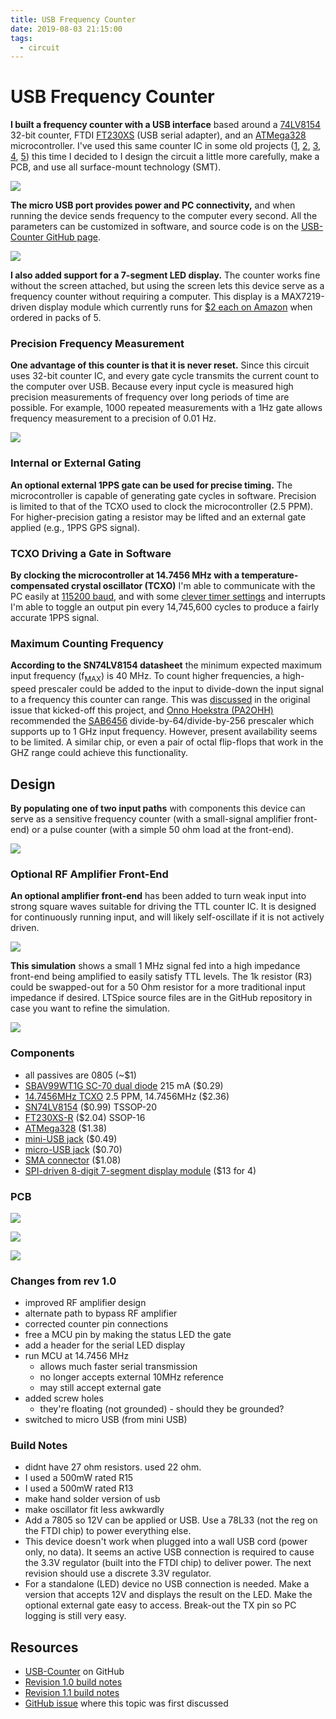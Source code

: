 ```yaml
---
title: USB Frequency Counter
date: 2019-08-03 21:15:00
tags:
  - circuit
---
```


# USB Frequency Counter

**I built a frequency counter with a USB interface** based around a [74LV8154](https://www.ti.com/lit/ds/symlink/sn74lv8154.pdf) 32-bit counter, FTDI [FT230XS](https://www.ftdichip.com/Support/Documents/DataSheets/ICs/DS_FT230X.pdf) (USB serial adapter), and an [ATMega328](https://www.microchip.com/wwwproducts/en/ATmega328) microcontroller. I've used this same counter IC in some old projects ([1](https://swharden.com/blog/2011-03-14-frequency-counter-finished/), [2](https://swharden.com/blog/2011-02-12-wideband-receiver-works/), [3](https://swharden.com/blog/2011-02-09-minimal-radio-project-continues/), [4](https://swharden.com/blog/2011-02-04-frequency-counter-working/), [5](https://swharden.com/blog/2011-01-28-home-brew-transceiver-taking-shape/)) this time I decided to I design the circuit a little more carefully, make a PCB, and use all surface-mount technology (SMT).

<div class="center medium">

![](curved2.jpg)

</div>

**The micro USB port provides power and PC connectivity,** and when running the device sends frequency to the computer every second. All the parameters can be customized in software, and source code is on the [USB-Counter GitHub page](https://github.com/swharden/USB-Counter). 

<div class="center">

![](DSC_0132.jpg)

</div>

**I also added support for a 7-segment LED display.** The counter works fine without the screen attached, but using the screen lets this device serve as a frequency counter without requiring a computer. This display is a MAX7219-driven display module which currently runs for [$2 each on Amazon](https://www.amazon.com/s?k=max7219+segment) when ordered in packs of 5.

### Precision Frequency Measurement

**One advantage of this counter is that it is never reset.** Since this circuit uses 32-bit counter IC, and every gate cycle transmits the current count to the computer over USB. Because every input cycle is measured high precision measurements of frequency over long periods of time are possible. For example, 1000 repeated measurements with a 1Hz gate allows frequency measurement to a precision of 0.01 Hz.

<div class="center border medium">

![](2019-08-04-output.png)

</div>

### Internal or External Gating

**An optional external 1PPS gate can be used for precise timing.** The microcontroller is capable of generating gate cycles in software. Precision is limited to that of the TCXO used to clock the microcontroller (2.5 PPM). For higher-precision gating a resistor may be lifted and an external gate applied (e.g., 1PPS GPS signal).

### TCXO Driving a Gate in Software

**By clocking the microcontroller at 14.7456 MHz with a temperature-compensated crystal oscillator (TCXO)** I'm able to communicate with the PC easily at [115200 baud](http://ruemohr.org/~ircjunk/avr/baudcalc/avrbaudcalc-1.0.8.php), and with some [clever timer settings](https://eleccelerator.com/avr-timer-calculator/) and interrupts I'm able to toggle an output pin every 14,745,600 cycles to produce a fairly accurate 1PPS signal.

### Maximum Counting Frequency

**According to the SN74LV8154 datasheet** the minimum expected maximum input frequency (f<sub>MAX</sub>) is 40 MHz. To count higher frequencies, a high-speed prescaler could be added to the input to divide-down the input signal to a frequency this counter can range. This was [discussed]() in the original issue that kicked-off this project, and [Onno Hoekstra (PA2OHH)](https://www.qsl.net/pa2ohh/) recommended the [SAB6456](https://doc.lagout.org/electronics/doc/ic_various/SAB6456.PDF) divide-by-64/divide-by-256 prescaler which supports up to 1 GHz input frequency. However, present availability seems to be limited. A similar chip, or even a pair of octal flip-flops that work in the GHZ range could achieve this functionality.

## Design

**By populating one of two input paths** with components this device can serve as a sensitive frequency counter (with a small-signal amplifier front-end) or a pulse counter (with a simple 50 ohm load at the front-end).

<div class="center">

![](schematic.png)

</div>

### Optional RF Amplifier Front-End

**An optional amplifier front-end** has been added to turn weak input into strong square waves suitable for driving the TTL counter IC. It is designed for continuously running input, and will likely self-oscillate if it is not actively driven.

<div class="center border">

![](front-end.jpg)

</div>

**This simulation** shows a small 1 MHz signal fed into a high impedance front-end being amplified to easily satisfy TTL levels. The 1k resistor (R3) could be swapped-out for a 50 Ohm resistor for a more traditional input impedance if desired. LTSpice source files are in the GitHub repository in case you want to refine the simulation.

<div class="center border">

![](front-end-wave.jpg)

</div>

### Components
* all passives are 0805 (~$1)
* [SBAV99WT1G SC-70 dual diode](https://www.mouser.com/ProductDetail/ON-Semiconductor/SBAV99WT1G?qs=%2Fha2pyFaduhs9dhfVWP8oT%252BsAj5t0ZSYddkb6PuTtd0%3D) 215 mA ($0.29)
* [14.7456MHz TCXO](https://www.mouser.com/ProductDetail/Fox/FOX924B-147456?qs=sGAEpiMZZMt8oz%2FHeiymADfzZKRiEXclvcmWd5jLzoM%3D) 2.5 PPM, 14.7456MHz ($2.36)
* [SN74LV8154](https://www.mouser.com/ProductDetail/Texas-Instruments/SN74LV8154PWR?qs=sGAEpiMZZMtdY2G%252BSI3N4aQvQNXOTGN6Ghdjz%252BkScFE%3D) ($0.99) TSSOP-20
* [FT230XS-R](https://www.mouser.com/ProductDetail/FTDI/FT230XS-R?qs=sGAEpiMZZMtv%252Bwxsgy%2FhiIaF6qCroMVR1i2pEQA5UpU%3D) ($2.04) SSOP-16
* [ATMega328](https://www.mouser.com/ProductDetail/Microchip-Technology-Atmel/ATMEGA328PB-AU?qs=sGAEpiMZZMvc81WFyF5EdrSRAEYMYvHlMc95YQj%2FArE%3D) ($1.38)
* [mini-USB jack](https://www.mouser.com/ProductDetail/CUI/UJ2-MBH-1-SMT-TR?qs=sGAEpiMZZMu3xu3GWjvQiLfiCTO8RP%252Bk%252BIiwpoT5qew%3D) ($0.49)
* [micro-USB jack](https://www.mouser.com/ProductDetail/Hirose-Connector/ZX62D-B-5PA830?qs=sGAEpiMZZMulM8LPOQ%252Byk6r3VmhUEyMLT8hu1C1GYL85FtczwhvFwQ%3D%3D) ($0.70)
* [SMA connector](https://www.mouser.com/ProductDetail/LPRS/SMA-CONNECTOR?qs=sGAEpiMZZMuLQf%252BEuFsOrkd7M7rmHNHidLMZ%2Ftb%252B0T1YCJLScw0qLA%3D%3D) ($1.08)
* [SPI-driven 8-digit 7-segment display module](https://www.amazon.com/dp/B07CL2YNJQ) ($13 for 4)


### PCB

<div class="center border">

![](pcb-dsn.png)

</div>

<div class="center">

![](pcb-rndr.png)

</div>

<div class="center border">

![](DSC_0128.jpg)

</div>

### Changes from rev 1.0
* improved RF amplifier design
* alternate path to bypass RF amplifier
* corrected counter pin connections
* free a MCU pin by making the status LED the gate
* add a header for the serial LED display
* run MCU at 14.7456 MHz
  * allows much faster serial transmission
  * no longer accepts external 10MHz reference
  * may still accept external gate
* added screw holes
  * they're floating (not grounded) - should they be grounded?
* switched to micro USB (from mini USB)

### Build Notes
* didnt have 27 ohm resistors. used 22 ohm.
* I used a 500mW rated R15
* I used a 500mW rated R13
* make hand solder version of usb
* make oscillator fit less awkwardly
* Add a 7805 so 12V can be applied or USB. Use a 78L33 (not the reg on the FTDI chip) to power everything else.
* This device doesn't work when plugged into a wall USB cord (power only, no data). It seems an active USB connection is required to cause the 3.3V regulator (built into the FTDI chip) to deliver power. The next revision should use a discrete 3.3V regulator.
* For a standalone (LED) device no USB connection is needed. Make a version that accepts 12V and displays the result on the LED. Make the optional external gate easy to access. Break-out the TX pin so PC logging is still very easy.

## Resources
* [USB-Counter](https://github.com/swharden/USB-Counter) on GitHub
* [Revision 1.0 build notes](https://github.com/swharden/USB-Counter/tree/master/builds/1.0)
* [Revision 1.1 build notes](https://github.com/swharden/USB-Counter/tree/master/builds/1.1)
* [GitHub issue](https://github.com/swharden/AVR-projects/issues/1) where this topic was first discussed